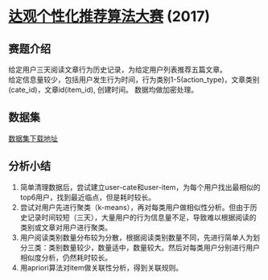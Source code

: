 # [达观个性化推荐算法大赛](https://www.kesci.com/home/competition/590a9629812ede32b73ee216) (2017)
## 赛题介绍
给定用户三天阅读文章行为历史记录，为给定用户列表推荐五篇文章。  
给定信息量较少，包括用户发生行为时间，行为类别1-5(action_type)，文章类别(cate_id)，文章id(item_id), 创建时间。 数据均做加密处理。
## 数据集
[数据集下载地址](https://www.kesci.com/home/dataset/590a9b28812ede32b73ee412/document)
## 分析小结
1. 简单清理数据后，尝试建立user-cate和user-item，为每个用户找出最相似的top6用户，找到最近临点，但是耗时较长。  
2. 尝试对用户先进行聚类（k-means），再对每类用户做相似性分析。但由于历史记录时间较短（三天），大量用户的行为信息量不足，导致难以根据阅读的类别或文章对用户进行聚类。  
3. 用户阅读类别数量分布较为分散，根据阅读类别数量不同，先进行简单人为划分三类：类别数量较少，数量适中，数量较大。然后对每类用户分别进行用户相似度分析，仍然耗时较长。  
4. 用apriori算法对item做关联性分析，得到关联规则。  
